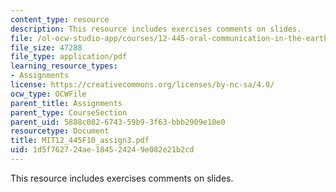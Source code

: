 ```yaml
---
content_type: resource
description: This resource includes exercises comments on slides.
file: /ol-ocw-studio-app/courses/12-445-oral-communication-in-the-earth-atmospheric-and-planetary-sciences-fall-2010/1d5f762724ae184524249e082e21b2cd_MIT12_445F10_assign3.pdf
file_size: 47288
file_type: application/pdf
learning_resource_types:
- Assignments
license: https://creativecommons.org/licenses/by-nc-sa/4.0/
ocw_type: OCWFile
parent_title: Assignments
parent_type: CourseSection
parent_uid: 5888c082-6743-59b9-3f63-bbb2909e10e0
resourcetype: Document
title: MIT12_445F10_assign3.pdf
uid: 1d5f7627-24ae-1845-2424-9e082e21b2cd
---
```

This resource includes exercises comments on slides.